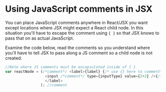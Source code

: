 # Using JavaScript comments in JSX

You can place JavaScript comments anywhere in React/JSX you want except locations where JSX might expect a React child node. In this situation you'll have to escape the comment using `{ }` so that JSX knows to pass that on as actual JavaScript.

Examine the code below, read the comments so you understand where you'll have to tell JSX to pass along a JS comment so a child node is not created.

```js
//Note where JS comments must be encapsulated inside of { }
var reactNode = (/*comment*/ <label>{label} {/* use {} here to comment*/} = 
                  <input /*comment*/ type={inputType} value={2+2} />{/* use {} here to comment*/}
                  </label>
                ); //comment
```



